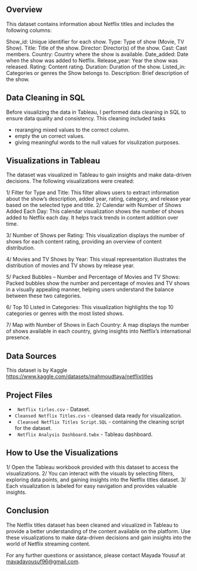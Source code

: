 ## Overview

This dataset contains information about Netflix titles and includes the following columns:

Show_id: Unique identifier for each show.
Type: Type of show (Movie, TV Show).
Title: Title of the show.
Director: Director(s) of the show.
Cast: Cast members.
Country: Country where the show is available.
Date_added: Date when the show was added to Netflix.
Release_year: Year the show was released.
Rating: Content rating.
Duration: Duration of the show.
Listed_in: Categories or genres the Show belongs to.
Description: Brief description of the show.

## Data Cleaning in SQL

Before visualizing the data in Tableau, I performed data cleaning in SQL to ensure data quality and consistency. This cleaning included tasks
- rearanging mixed values to the correct column.
- empty the un correct values.
- giving meaningful words to the null values for visulization purposes.

## Visualizations in Tableau

The dataset was visualized in Tableau to gain insights and make data-driven decisions. The following visualizations were created:

1/ Filter for Type and Title: This filter allows users to extract information about the show’s description, added year, rating, category, and release year based on the selected type and title.
2/ Calendar with Number of Shows Added Each Day: This calendar visualization shows the number of shows added to Netflix each day. It helps track trends in content addition over time.

3/ Number of Shows per Rating: This visualization displays the number of shows for each content rating, providing an overview of content distribution.

4/ Movies and TV Shows by Year: This visual representation illustrates the distribution of movies and TV shows by release year.

5/ Packed Bubbles – Number and Percentage of Movies and TV Shows: Packed bubbles show the number and percentage of movies and TV shows in a visually appealing manner, helping users understand the balance between these two categories.

6/ Top 10 Listed in Categories: This visualization highlights the top 10 categories or genres with the most listed shows.

7/ Map with Number of Shows in Each Country: A map displays the number of shows available in each country, giving insights into Netflix’s international presence.

## Data Sources

This dataset is by Kaggle 
https://www.kaggle.com/datasets/mahmoudtaya/netflixtitles

## Project Files

- ` Netflix tirles.csv` - Dataset.
- `Cleansed Netflix Titles.cvs` - cleansed data ready for visualization.
- ` Cleansed Netflix Titles Script.SQL` - containing the cleaning script for the dataset.
- ` Netflix Analysis Dashboard.twbx` - Tableau dashboard.


## How to Use the Visualizations

1/ Open the Tableau workbook provided with this dataset to access the visualizations.
2/ You can interact with the visuals by selecting filters, exploring data points, and gaining insights into the Netflix titles dataset.
3/ Each visualization is labeled for easy navigation and provides valuable insights.

## Conclusion

The Netflix titles dataset has been cleaned and visualized in Tableau to provide a better understanding of the content available on the platform. Use these visualizations to make data-driven decisions and gain insights into the world of Netflix streaming content.

For any further questions or assistance, please contact Mayada Yousuf at mayadayousuf96@gmail.com.

